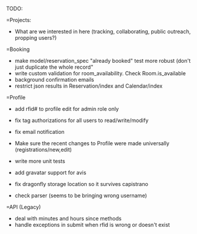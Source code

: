 TODO: 

=Projects:
* What are we interested in here (tracking, collaborating, public outreach, propping users?)

=Booking
* make model/reservation_spec "already booked" test more robust (don't just duplicate the whole record"
* write custom validation for room_availability. Check Room.is_available
* background confirmation emails
* restrict json results in Reservation/index and Calendar/index

=Profile
* add rfid# to profile edit for admin role only
* fix tag authorizations for all users to read/write/modify
* fix email notification

* Make sure the recent changes to Profile were made universally (registrations/new,edit)
* write more unit tests
* add gravatar support for avis
* fix dragonfly storage location so it survives capistrano 
* check parser (seems to be bringing wrong username)

=API (Legacy)

* deal with minutes and hours since methods
* handle exceptions in submit when rfid is wrong or doesn't exist
